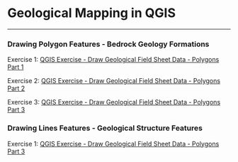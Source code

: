 
# Geological Mapping in QGIS 


***

### Drawing Polygon Features - Bedrock Geology Formations

Exercise 1: [QGIS Exercise - Draw Geological Field Sheet Data - Polygons Part 1](https://media.heanet.ie/page/d34933edc6934951950bc838d16ac303)

Exercise 2: [QGIS Exercise - Draw Geological Field Sheet Data - Polygons Part 2](https://media.heanet.ie/page/d8bab9a8873e4d8fb0f57ff02c8b1f22)

Exercise 3: [QGIS Exercise - Draw Geological Field Sheet Data - Polygons Part 3](https://media.heanet.ie/page/ba84d129166a44bb89b83b09063ebeca)


### Drawing Lines Features - Geological Structure Features

Exercise 1: [QGIS Exercise - Draw Geological Field Sheet Data - Polygons Part 3](https://media.heanet.ie/page/011a0e1a1bb84a729961600a945888a2)
